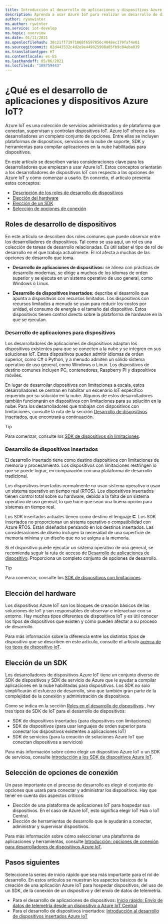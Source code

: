 ```yaml
---
title: Introducción al desarrollo de aplicaciones y dispositivos Azure IoT
description: Aprenda a usar Azure IoT para realizar un desarrollo de dispositivos insertados y crear aplicaciones en la nube habilitadas para dispositivos.
author: ryanwinter
ms.author: rywinter
ms.service: iot-develop
ms.topic: overview
ms.date: 01/11/2021
ms.openlocfilehash: 38c21ff71971868f6597856c4048ec179faf4e01
ms.sourcegitcommit: 02d443532c4d2e9e449025908a05fb9c84eba039
ms.translationtype: HT
ms.contentlocale: es-ES
ms.lasthandoff: 05/06/2021
ms.locfileid: "108759443"
---
```

# <a name="what-is-azure-iot-device-and-application-development"></a>¿Qué es el desarrollo de aplicaciones y dispositivos Azure IoT?

Azure IoT es una colección de servicios administrados y de plataforma que conectan, supervisan y controlan dispositivos IoT. Azure IoT ofrece a los desarrolladores un completo conjunto de opciones. Entre ellas se incluyen plataformas de dispositivos, servicios en la nube de soporte, SDK y herramientas para compilar aplicaciones en la nube habilitadas para dispositivos.

En este artículo se describen varias consideraciones clave para los desarrolladores que empiezan a usar Azure IoT. Estos conceptos orientarán a los desarrolladores de dispositivos IoT con respecto a las opciones de Azure IoT y cómo comenzar a usarlo. En concreto, el artículo presenta estos conceptos:
- [Descripción de los roles de desarrollo de dispositivos](#device-development-roles)
- [Elección del hardware](#choosing-your-hardware)
- [Elección de un SDK](#choosing-an-sdk)
- [Selección de opciones de conexión](#selecting-connection-options)

## <a name="device-development-roles"></a>Roles de desarrollo de dispositivos
En este artículo se describen dos roles comunes que puede observar entre los desarrolladores de dispositivos. Tal como se usa aquí, un rol es una colección de tareas de desarrollo relacionadas. Es útil saber el tipo de rol de desarrollo en el que trabaja actualmente. El rol afecta a muchas de las opciones de desarrollo que toma.

* **Desarrollo de aplicaciones de dispositivos:** se alinea con prácticas de desarrollo modernas, se dirige a muchos de los idiomas de orden superior y se ejecuta en un sistema operativo de uso general, como Windows o Linux.

* **Desarrollo de dispositivos insertados:** describe el desarrollo que apunta a dispositivos con recursos limitados. Los dispositivos con recursos limitados a menudo se usan para reducir los costos por unidad, el consumo de energía o el tamaño del dispositivo. Estos dispositivos tienen control directo sobre la plataforma de hardware en la que se ejecutan.

### <a name="device-application-development"></a>Desarrollo de aplicaciones para dispositivos
Los desarrolladores de aplicaciones de dispositivos adaptan los dispositivos existentes para que se conecten a la nube y se integren en sus soluciones IoT. Estos dispositivos pueden admitir idiomas de orden superior, como C# o Python, y a menudo admiten un sólido sistema operativo de uso general, como Windows o Linux. Los dispositivos de destino comunes incluyen PC, contenedores, Raspberry PI y dispositivos móviles. 

En lugar de desarrollar dispositivos con limitaciones a escala, estos desarrolladores se centran en habilitar un escenario IoT específico requerido por su solución en la nube. Algunos de estos desarrolladores también funcionarán en dispositivos con limitaciones para su solución en la nube. Para los desarrolladores que trabajan con dispositivos con limitaciones, consulte la ruta de la sección [Desarrollo de dispositivos insertados](#embedded-device-development), que encontrará a continuación.

> [!TIP]
> Para comenzar, consulte los [SDK de dispositivos sin limitaciones](about-iot-sdks.md#unconstrained-device-sdks).

### <a name="embedded-device-development"></a>Desarrollo de dispositivos insertados
El desarrollo insertado tiene como destino dispositivos con limitaciones de memoria y procesamiento. Los dispositivos con limitaciones restringen lo que se puede lograr, en comparación con una plataforma de desarrollo tradicional.

Los dispositivos insertados normalmente no usan sistema operativo o usan un sistema operativo en tiempo real (RTOS). Los dispositivos insertados tienen control total sobre su hardware, debido a la falta de un sistema operativo de uso general, lo que hace que sean una buena opción para sistemas en tiempo real.

Los SDK insertados actuales tienen como destino el lenguaje **C**. Los SDK insertados no proporcionan un sistema operativo o compatibilidad con Azure RTOS. Están diseñados pensando en los destinos insertados. Las consideraciones de diseño incluyen la necesidad de una superficie de memoria mínima y un diseño que no se asigna a la memoria.

Si el dispositivo puede ejecutar un sistema operativo de uso general, se recomienda seguir la ruta de acceso de [Desarrollo de aplicaciones de dispositivo](#device-application-development). Proporciona un completo conjunto de opciones de desarrollo.

> [!TIP]
> Para comenzar, consulte los [SDK de dispositivos con limitaciones](about-iot-sdks.md#constrained-device-sdks).

## <a name="choosing-your-hardware"></a>Elección del hardware
Los dispositivos Azure IoT son los bloques de creación básicos de las soluciones de IoT y son responsables de observar e interactuar con su entorno. Hay muchos tipos diferentes de dispositivos IoT y es útil conocer los tipos de dispositivos que existen y cómo pueden afectar a su proceso de desarrollo.

Para más información sobre la diferencia entre los distintos tipos de dispositivo que se describen en este artículo, consulte el artículo [acerca de los tipos de dispositivo IoT](concepts-iot-device-types.md).

## <a name="choosing-an-sdk"></a>Elección de un SDK
Los desarrolladores de dispositivos Azure IoT tiene un conjunto diverso de SDK de dispositivos y SDK de servicio de Azure que le ayudar a compilar aplicaciones en la nube habilitadas para dispositivos. Los SDK no solo simplificarán el esfuerzo de desarrollo, sino que también gran parte de la complejidad de la conexión y administración de dispositivos. 

Como se indica en la sección [Roles en el desarrollo de dispositivos](#device-development-roles) , hay tres tipos de SDK de IoT para el desarrollo de dispositivos:
- SDK de dispositivos insertados (para dispositivos con limitaciones)
- SDK de dispositivos (para usar lenguajes de orden superior para conectar los dispositivos existentes a aplicaciones IoT)
- SDK de servicios (para la creación de soluciones Azure IoT que conectan dispositivos a servicios)

Para más información sobre cómo elegir un dispositivo Azure IoT o un SDK de servicios, consulte [Introducción a los SDK de dispositivos Azure IoT](about-iot-sdks.md).

## <a name="selecting-connection-options"></a>Selección de opciones de conexión
Un paso importante en el proceso de desarrollo es elegir el conjunto de opciones que usará para conectar y administrar los dispositivos. Hay que tener en cuenta dos aspectos críticos:
- Elección de una plataforma de aplicaciones IoT para hospedar sus dispositivos. En el caso de Azure IoT, esto significa elegir IoT Hub o IoT Central.
- Elección de herramientas de desarrollo que le ayudarán a conectar, administrar y supervisar dispositivos.

Para más información sobre cómo seleccionar una plataforma de aplicaciones y herramientas, consulte [Introducción: opciones de conexión para desarrolladores de dispositivos Azure IoT](concepts-overview-connection-options.md).

## <a name="next-steps"></a>Pasos siguientes
Seleccione la series de inicio rápido que sea más importante para el rol de desarrollo. En estos artículos se muestran los aspectos básicos de la creación de una aplicación Azure IoT para hospedar dispositivos, del uso de un SDK, de la conexión de un dispositivo y del envío de datos de telemetría.  
- Para el desarrollo de aplicaciones de dispositivos: [Inicio rápido: Envío de datos de telemetría desde un dispositivo a Azure IoT Central](quickstart-send-telemetry-central.md)
- Para el desarrollo de dispositivos insertados: [Introducción al desarrollo de dispositivos insertados Azure IoT](quickstart-device-development.md)

